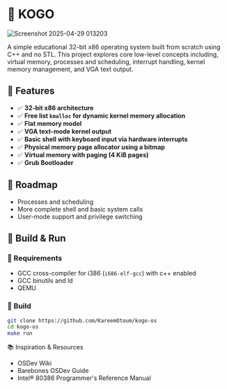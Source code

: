 # 🐨 KOGO

![Screenshot 2025-04-29 013203](https://github.com/user-attachments/assets/1289168d-11ea-490a-a720-329b3f9eea40)

A simple educational 32-bit x86 operating system built from scratch using C++ and no STL. 
This project explores core low-level concepts including, virtual memory, processes and scheduling, 
interrupt handling, kernel memory management, and VGA text output.  

## 🧠 Features  

- ✅ **32-bit x86 architecture**
- ✅ **Free list `kmalloc` for dynamic kernel memory allocation**
- ✅ **Flat memory model**
- ✅ **VGA text-mode kernel output**
- ✅ **Basic shell with keyboard input via hardware interrupts**
- ✅ **Physical memory page allocator using a bitmap**
- ✅ **Virtual memory with paging (4 KiB pages)**
- ✅ **Grub Bootloader**

## 🚧 Roadmap  
- Processes and scheduling
- More complete shell and basic system calls
- User-mode support and privilege switching  


## 🧰 Build & Run

### 🔨 Requirements

- GCC cross-compiler for i386 (`i686-elf-gcc`) with c++ enabled
- GCC binutils and ld
- QEMU

### 🚀 Build

```bash
git clone https://github.com/KareemOtoum/kogo-os
cd kogo-os
make run
```

📚 Inspiration & Resources
 - OSDev Wiki
 - Barebones OSDev Guide
 - Intel® 80386 Programmer's Reference Manual
